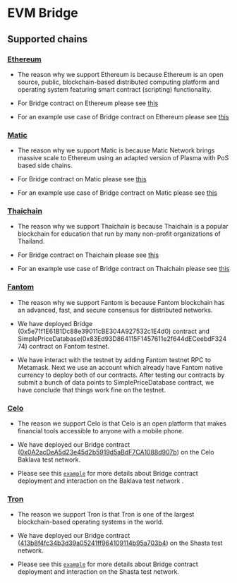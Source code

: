 # EVM Bridge

## Supported chains

### [Ethereum](https://ethereum.org/)

- The reason why we support Ethereum is because Ethereum is an open source, public, blockchain-based distributed computing platform and operating system featuring smart contract (scripting) functionality.

- For Bridge contract on Ethereum please see [this](https://kovan.etherscan.io/address/0x3e1f8745e4088443350121075828f119075ef641)

- For an example use case of Bridge contract on Ethereum please see [this](https://kovan.etherscan.io/address/0x14057f5d8d49f7fb513158b5a9489e37461ca769)

### [Matic](https://matic.network/)

- The reason why we support Matic is because Matic Network brings massive scale to Ethereum using an adapted version of Plasma with PoS based side chains.

- For Bridge contract on Matic please see [this](https://testnetv3-explorer.matic.network/address/0xc63246279370bdeb00d101923301a44e1d407022)

- For an example use case of Bridge contract on Matic please see [this](https://testnetv3-explorer.matic.network/address/0x78d58f16766078eb10ed26a81b8ff58774db9287)

### [Thaichain](https://thaichain.io/)

- The reason why we support Thaichain is because Thaichain is a popular blockchain for education that run by many non-profit organizations of Thailand.

- For Bridge contract on Thaichain please see [this](https://exp.tch.in.th/addr/0x35616a666E8b8aB605EfB16b551c6804C4e571C7?addr_tab=transactions)

- For an example use case of Bridge contract on Thaichain please see [this](https://exp.tch.in.th/addr/0x86D84bB33ccC482159f46f21993E2d08e511F95E?addr_tab=contract_source)

### [Fantom](https://fantom.foundation/)

- The reason why we support Fantom is because Fantom blockchain has an advanced, fast, and secure consensus for distributed networks.

- We have deployed Bridge (0x5e71f1E61B1Dc88e39011cBE304A927532c1E4d0) contract and SimplePriceDatabase(0x83Ed93D864115F1457611e2f644dECeebdF32474) contract on Fantom testnet.

- We have interact with the testnet by adding Fantom testnet RPC to Metamask. Next we use an account which already have Fantom native currency to deploy both of our contracts. After testing our contracts by submit a bunch of data points to SimplePriceDatabase contract, we have conclude that things work fine on the testnet.

### [Celo](https://celo.org/)

- The reason we support Celo is that Celo is an open platform that makes financial tools accessible to anyone with a mobile phone.

- We have deployed our Bridge contract ([0x0A2acDeA5d23e45d2b5919d5aBdF7CA1088d907b](https://baklava-blockscout.celo-testnet.org/address/0x0a2acdea5d23e45d2b5919d5abdf7ca1088d907b/transactions)) on the Celo Baklava test network.

- Please see this [`example`](integration_examples/celo) for more details about Bridge contract deployment and interaction on the Baklava test network .

### [Tron](https://tron.network/)

- The reason we support Tron is that Tron is one of the largest blockchain-based operating systems in the world.

- We have deployed our Bridge contract ([413b8f4fc34b3d39a05241ff964109114b95a703b4](https://shasta.tronscan.org/?_ga=2.202473362.209196786.1598357557-168793461.1597990053#/contract/TFQ8Yqf1MitgCV1Gor94Tq9NHX2d24mMM7/code)) on the Shasta test network.

- Please see this [`example`](integration_examples/tron) for more details about Bridge contract deployment and interaction on the Shasta test network.
